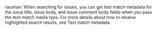 raushan: When searching for issues, you can get text match metadata for the issue title, issue body, and issue comment body fields when you pass the text-match media type. For more details about how to receive highlighted search results, see Text match metadata.
